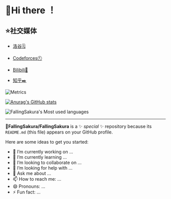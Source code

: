 # 🎈Hi there ！

## ⭐社交媒体

- [洛谷🗒️](https://www.luogu.com.cn/user/773503#main)

- [Codeforces🕙](https://codeforces.com/profile/Falling_Sakura)

- [Bilibili📍](https://space.bilibili.com/1722315602)

- [知乎✒️](https://www.zhihu.com/people/fsimh)

![Metrics](https://metrics.lecoq.io/FallingSakura?template=classic&base=header%2C%20activity%2C%20community%2C%20repositories%2C%20metadata&base.indepth=false&base.hireable=false&base.skip=false&config.timezone=Asia%2FShanghai)

[![Anurag's GitHub stats](https://github-readme-stats.vercel.app/api?username=FallingSakura)](https://github.com/FallingSakura/github-readme-stats)

![FallingSakura's Most used languages](https://github-readme-stats.vercel.app/api/top-langs?username=FallingSakura&show_icons=true&count_private=true&hide_border=true&theme=gotham)

---

**🍥FallingSakura/FallingSakura** is a ✨ _special_ ✨ repository because its `README.md` (this file) appears on your GitHub profile.

Here are some ideas to get you started:

- 🔭 I’m currently working on ...
- 🌱 I’m currently learning ...
- 👯 I’m looking to collaborate on ...
- 🤔 I’m looking for help with ...
- 💬 Ask me about ...
- 📫 How to reach me: ...
- 😄 Pronouns: ...
- ⚡ Fun fact: ...
